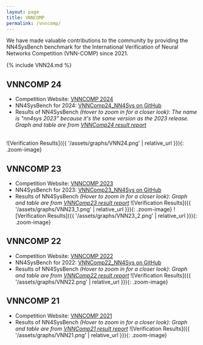 ```yaml
---
layout: page
title: VNNCOMP
permalink: /vnncomp/
---
```




We have made valuable contributions to the community by providing the NN4SysBench benchmark for the International Verification of Neural Networks Competition (VNN-COMP) since 2021.


{% include VNN24.md %}
## VNNCOMP 24
- Competition Website: <a href="https://sites.google.com/view/vnn2024">VNNCOMP 2024</a>
- NN4SysBench for 2024: <a href="https://github.com/Khoury-srg/VNNComp24_NN4Sys">VNNComp24_NN4Sys on GitHub</a>
- Results of NN4SysBench    *(Hover to zoom in for a closer look)*:
*The name is "nn4sys 2023" because it's the same version as the 2023 release. Graph and table are from <a href="https://github.com/ChristopherBrix/vnncomp2024_results/blob/main/SCORING/latex/results_regular_track.pdf">VNNComp24 result report</a>*
<br>
<style>
.zoom-image {
    transition: transform 0.3s ease;
    width: 40%; /* Reduce original size to 80% */
    margin: 0 auto; /* Center the image */
    display: block;
}
.zoom-image:hover {
    transform: scale(2);
}
</style>
![Verification Results]({{ '/assets/graphs/VNN24.png' | relative_url }}){: .zoom-image}







## VNNCOMP 23
- Competition Website: <a href="https://sites.google.com/view/vnn2023/home">VNNCOMP 2023</a>
- NN4SysBench for 2023: <a href="https://github.com/Khoury-srg/VNNComp23_NN4Sys">VNNComp23_NN4Sys on GitHub</a>
- Results of NN4SysBench    *(Hover to zoom in for a closer look)*:
*Graph and table are from <a href="https://arxiv.org/pdf/2312.16760">VNNComp23 result report</a>*
![Verification Results]({{ '/assets/graphs/VNN23_1.png' | relative_url }}){: .zoom-image}
![Verification Results]({{ '/assets/graphs/VNN23_2.png' | relative_url }}){: .zoom-image}






## VNNCOMP 22
- Competition Website: <a href="https://sites.google.com/view/vnn2022">VNNCOMP 2022</a>
- NN4SysBench for 2022: <a href="https://github.com/Khoury-srg/VNNComp22_NN4Sys">VNNComp22_NN4Sys on GitHub</a>
- Results of NN4SysBench    *(Hover to zoom in for a closer look)*:
*Graph and table are from <a href="https://arxiv.org/pdf/2212.10376">VNNComp22 result report</a>*
![Verification Results]({{ '/assets/graphs/VNN22.png' | relative_url }}){: .zoom-image}


## VNNCOMP 21
- Competition Website: <a href="https://sites.google.com/view/vnn2021">VNNCOMP 2021</a>
- Results of NN4SysBench    *(Hover to zoom in for a closer look)*:
*Graph and table are from <a href="https://arxiv.org/pdf/2109.00498">VNNComp21 result report</a>*
![Verification Results]({{ '/assets/graphs/VNN21.png' | relative_url }}){: .zoom-image}



<!-- miss the repo here -->

<!-- ## VNN comp link repo && summaries separate scores​
from cheng:
## result
## evaluation score -->


